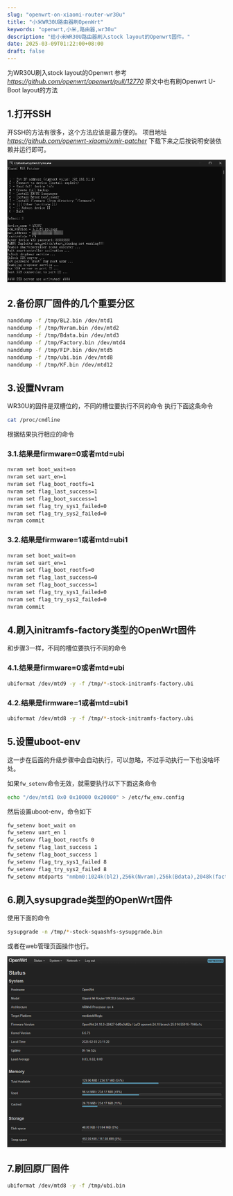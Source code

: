 ```yaml
---
slug: "openwrt-on-xiaomi-router-wr30u"
title: "小米WR30U路由器刷OpenWrt"
keywords: "openwrt,小米,路由器,wr30u"
description: "给小米WR30U路由器刷入stock layout的Openwrt固件。"
date: 2025-03-09T01:22:00+08:00
draft: false
---
```


为WR30U刷入stock layout的Openwrt
参考 *https://github.com/openwrt/openwrt/pull/12770*
原文中也有刷Openwrt U-Boot layout的方法

## 1.打开SSH

开SSH的方法有很多，这个方法应该是最方便的。
项目地址 *https://github.com/openwrt-xiaomi/xmir-patcher*
下载下来之后按说明安装依赖并运行即可。

![xmir-patcher](1.png)

## 2.备份原厂固件的几个重要分区

```sh
nanddump -f /tmp/BL2.bin /dev/mtd1
nanddump -f /tmp/Nvram.bin /dev/mtd2
nanddump -f /tmp/Bdata.bin /dev/mtd3
nanddump -f /tmp/Factory.bin /dev/mtd4
nanddump -f /tmp/FIP.bin /dev/mtd5
nanddump -f /tmp/ubi.bin /dev/mtd8
nanddump -f /tmp/KF.bin /dev/mtd12
```

## 3.设置Nvram

WR30U的固件是双槽位的，不同的槽位要执行不同的命令
执行下面这条命令

```sh
cat /proc/cmdline
```

根据结果执行相应的命令

### 3.1.结果是firmware=0或者mtd=ubi

```sh
nvram set boot_wait=on
nvram set uart_en=1
nvram set flag_boot_rootfs=1
nvram set flag_last_success=1
nvram set flag_boot_success=1
nvram set flag_try_sys1_failed=0
nvram set flag_try_sys2_failed=0
nvram commit
```

### 3.2.结果是firmware=1或者mtd=ubi1

```sh
nvram set boot_wait=on
nvram set uart_en=1
nvram set flag_boot_rootfs=0
nvram set flag_last_success=0
nvram set flag_boot_success=1
nvram set flag_try_sys1_failed=0
nvram set flag_try_sys2_failed=0
nvram commit
```

## 4.刷入initramfs-factory类型的OpenWrt固件

和步骤3一样，不同的槽位要执行不同的命令

### 4.1.结果是firmware=0或者mtd=ubi

```sh
ubiformat /dev/mtd9 -y -f /tmp/*-stock-initramfs-factory.ubi
```

### 4.2.结果是firmware=1或者mtd=ubi1

```sh
ubiformat /dev/mtd8 -y -f /tmp/*-stock-initramfs-factory.ubi
```

## 5.设置uboot-env

这一步在后面的升级步骤中会自动执行，可以忽略，不过手动执行一下也没啥坏处。

如果`fw_setenv`命令无效，就需要执行以下下面这条命令

```sh
echo "/dev/mtd1 0x0 0x10000 0x20000" > /etc/fw_env.config
```

然后设置uboot-env，命令如下

```sh
fw_setenv boot_wait on
fw_setenv uart_en 1
fw_setenv flag_boot_rootfs 0
fw_setenv flag_last_success 1
fw_setenv flag_boot_success 1
fw_setenv flag_try_sys1_failed 8
fw_setenv flag_try_sys2_failed 8
fw_setenv mtdparts "nmbm0:1024k(bl2),256k(Nvram),256k(Bdata),2048k(factory),2048k(fip),256k(crash),256k(crash_log),34816k(ubi),34816k(ubi1),32768k(overlay),12288k(data),256k(KF)"
```

## 6.刷入sysupgrade类型的OpenWrt固件

使用下面的命令

```sh
sysupgrade -n /tmp/*-stock-squashfs-sysupgrade.bin
```

或者在web管理页面操作也行。

![OpenWrt](2.png)

## 7.刷回原厂固件

```sh
ubiformat /dev/mtd8 -y -f /tmp/ubi.bin
```
